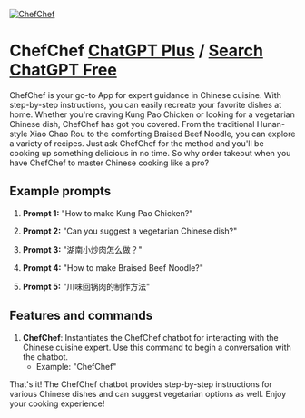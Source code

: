 
[![ChefChef](https://files.oaiusercontent.com/file-3QxZyLtjw7DQyJTDEN3uPn3i?se=2123-10-20T04%3A17%3A47Z&sp=r&sv=2021-08-06&sr=b&rscc=max-age%3D31536000%2C%20immutable&rscd=attachment%3B%20filename%3D52b0ff0f-bf96-47bf-86df-2ea7dd48d4df.png&sig=k1kOpFXNkL0PBJVb1NsCEyHKP/fn7RzrGxTkJhEREzE%3D)](https://chat.openai.com/g/g-QdQgjI4Jm-chefchef)

# ChefChef [ChatGPT Plus](https://chat.openai.com/g/g-QdQgjI4Jm-chefchef) / [Search ChatGPT Free](https://gptcall.net/index.html#/?search=ChefChef)

ChefChef is your go-to App for expert guidance in Chinese cuisine. With step-by-step instructions, you can easily recreate your favorite dishes at home. Whether you're craving Kung Pao Chicken or looking for a vegetarian Chinese dish, ChefChef has got you covered. From the traditional Hunan-style Xiao Chao Rou to the comforting Braised Beef Noodle, you can explore a variety of recipes. Just ask ChefChef for the method and you'll be cooking up something delicious in no time. So why order takeout when you have ChefChef to master Chinese cooking like a pro?

## Example prompts

1. **Prompt 1:** "How to make Kung Pao Chicken?"

2. **Prompt 2:** "Can you suggest a vegetarian Chinese dish?"

3. **Prompt 3:** "湖南小炒肉怎么做？"

4. **Prompt 4:** "How to  make Braised Beef Noodle?"

5. **Prompt 5:** "川味回锅肉的制作方法"

## Features and commands

1. **ChefChef**: Instantiates the ChefChef chatbot for interacting with the Chinese cuisine expert. Use this command to begin a conversation with the chatbot.
   - Example: "ChefChef"

That's it! The ChefChef chatbot provides step-by-step instructions for various Chinese dishes and can suggest vegetarian options as well. Enjoy your cooking experience!



